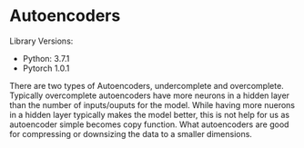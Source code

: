 # Autoencoders

Library Versions:
- Python: 3.7.1
- Pytorch 1.0.1


There are two types of Autoencoders, undercomplete and overcomplete. Typically overcomplete autoencoders have more neurons in a hidden layer than the number of inputs/ouputs for the model. While having more nuerons in a hidden layer typically makes the model better, this is not help for us as autoencoder simple becomes copy function. What autoencoders are good for compressing or downsizing the data to a smaller dimensions.
